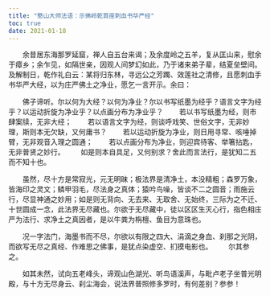 ```yaml
---
title: "憨山大师法语：示佛岭乾首座刺血书华严经"
toc: true
date: 2021-01-18
---
```



　　余昔居东海那罗延窟，禅人自五台来谒；及余度岭之五羊，复从匡山来，慰余于瘴乡；余乍见，如隔世亲，因观人间梦幻如此，乃于诸来弟子辈，结夏垒壁间。及解制日，乾作礼白云：某将归东林，寻远公之芳躅、效莲社之清修，且愿刺血手书华严大经，以为庄严佛土之净业，愿乞一言开示。余曰：

　　佛子谛听。尔以何为大经？以何为净业？尔以书写纸墨为经乎？语言文字为经乎？以运动折旋为净业乎？以点画分布为净业乎？
　　若以书写纸墨为经，则市肆案牍，无非大经；
　　若以语言文字为经，则谈呼戏笑、世俗文字，无非妙理，斯则本无欠缺，又何庸书？
　　若以运动折旋为净业，则日用寻常、咳唾掉臂，无非观音入理之圆通；
　　若以点画分布为净业，则迎宾待客、举箸拈匙，无非普贤之妙行。
　　如是则本自具足，又何别求？舍此而言法行，是犹知二五而不知十也。

　　虽然，尽十方是常寂光，元无明昧；极法界是清净土，本没精粗；森罗万象，皆海印之灵文；鳞甲羽毛，尽法身之真体；猿吟鸟噪，皆谈不二之圆音；雨施云行，尽显神通之妙用；如是则无背向、无去来、无取舍、无始终，三际为之不迁、十世圆成一念，此法界无尽藏也。尔欲于无尽藏中，徒以区区生灭心行，指色相庄严为法行、求净土之真因者，是以牛粪为栴檀、鱼目为意珠也。

　　况一字法门，海墨书而不尽，尔欲以有限之四大、涓滴之身血、刹那之光阴，而欲写无尽之真经、作难思之佛事，是犹点染虚空、扪摸电影也。
　　尔其参之。

　　如其未然，试向五老峰头，谛观山色湖光、听鸟语溪声，与毗卢老子坐普光明殿，与十方无尽身云、刹尘海会，说法界普照修多罗时，有何差别？参参！
